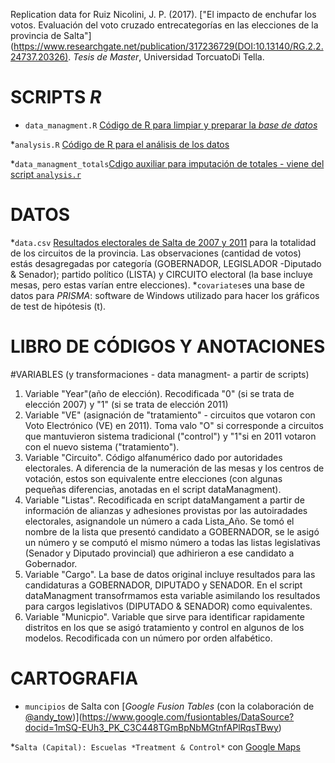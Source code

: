Replication data for Ruiz Nicolini, J. P. (2017). ["El impacto de enchufar los votos. Evaluación del voto cruzado entrecategorías en las elecciones de la provincia de Salta"](https://www.researchgate.net/publication/317236729(DOI:10.13140/RG.2.2.24737.20326). *Tesis de Master*, Universidad TorcuatoDi Tella. 


# SCRIPTS *R*
* `data_managment.R` [Código de R para limpiar y preparar la *base de datos*](https://github.com/TuQmano/evoteSALTA_UTDT/blob/master/data_managment.r) 

*`analysis.R` [Código de R para el análisis de los datos](https://github.com/TuQmano/evoteSALTA_UTDT/blob/master/analysis.r)

*`data_managment_totals`[Cdigo auxiliar para imputación de totales - viene del script `analysis.r`](
 https://github.com/TuQmano/evoteSALTA_UTDT/blob/master/auxiliar_script.totals.r)



# DATOS
*`data.csv` [Resultados electorales de Salta de 2007 y 2011](https://github.com/TuQmano/evoteSALTA_UTDT/blob/master/data.csv) para la totalidad de los circuitos de la provincia. Las observaciones (cantidad de votos) estás desagregadas por categoría (GOBERNADOR, LEGISLADOR -Diputado & Senador); partido político (LISTA) y CIRCUITO electoral (la base incluye mesas, pero estas varían entre elecciones).
*`covariates`es una base de datos para *PRISMA*: software de Windows utilizado para hacer los gráficos de test de hipótesis (t). 

# LIBRO DE CÓDIGOS Y ANOTACIONES

#VARIABLES (y transformaciones - data managment- a partir de scripts)
1) Variable "Year"(año de elección). Recodificada "0" (si se trata de elección 2007) y "1" (si se trata de elección 2011)
2) Variable "VE" (asignación de "tratamiento" - circuitos que votaron con Voto Electrónico (VE) en 2011). Toma valo "O" si corresponde a circuitos que mantuvieron sistema tradicional ("control") y "1"si en 2011 votaron con el nuevo sistema ("tratamiento"). 
3) Variable "Circuito". Código alfanumérico dado por autoridades electorales. A diferencia de la numeración de las mesas y los centros de votación, estos son equivalente entre elecciones (con algunas pequeñas diferencias, anotadas en el script dataManagment).
4) Variable "Listas". Recodificada en script dataMangament a partir de información de alianzas y adhesiones provistas por las autoiradades electorales, asignandole un número a cada Lista_Año. Se tomó el nombre de la lista que presentó candidato a GOBERNADOR, se le asigó un número y se computó el mismo número a todas las listas legislativas (Senador y Diputado provincial) que adhirieron a ese candidato a Gobernador. 
5) Variable "Cargo". La base de datos original incluye resultados para las candidaturas a GOBERNADOR, DIPUTADO y SENADOR. En el script dataManagment transofrmamos esta variable asimilando los resultados para cargos legislativos (DIPUTADO & SENADOR) como equivalentes. 
6) Variable "Municpio". Variable que sirve para identificar rapidamente distritos en los que se asigó tratamiento y control en algunos de los modelos. Recodificada con un número por orden alfabético. 

# CARTOGRAFIA
* `muncipios` de Salta con [*Google Fusion Tables* (con la colaboración de [@andy_tow](www.twitter.com/andy_tow))](https://www.google.com/fusiontables/DataSource?docid=1mSQ-EUh3_PK_C3C448TGmBpNbMGtnfAPlRqsTBwy)

*`Salta (Capital): Escuelas *Treatment & Control*` con  [Google Maps]( https://www.google.com/maps/d/edit?mid=119aqN9xB6kIGgNmr79qqz5JvuOo&ll=-24.780574048772323%2C-65.45555558055639&z=11)
